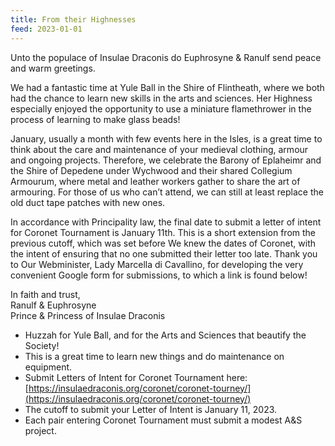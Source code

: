 ```yaml
---
title: From their Highnesses
feed: 2023-01-01
---
```


Unto the populace of Insulae Draconis do Euphrosyne &amp; Ranulf send peace and warm
greetings.

We had a fantastic time at Yule Ball in the Shire of Flintheath, where we both had the
chance to learn new skills in the arts and sciences. Her Highness especially enjoyed the
opportunity to use a miniature flamethrower in the process of learning to make glass beads!

January, usually a month with few events here in the Isles, is a great time to think about the
care and maintenance of your medieval clothing, armour and ongoing projects. Therefore,
we celebrate the Barony of Eplaheimr and the Shire of Depedene under Wychwood and
their shared Collegium Armourum, where metal and leather workers gather to share the art
of armouring. For those of us who can’t attend, we can still at least replace the old duct tape
patches with new ones.

In accordance with Principality law, the final date to submit a letter of intent for Coronet
Tournament is January 11th. This is a short extension from the previous cutoff, which was
set before We knew the dates of Coronet, with the intent of ensuring that no one submitted
their letter too late. Thank you to Our Webminister, Lady Marcella di Cavallino, for
developing the very convenient Google form for submissions, to which a link is found below!

In faith and trust,  
Ranulf &amp; Euphrosyne  
Prince &amp; Princess of Insulae Draconis

* Huzzah for Yule Ball, and for the Arts and Sciences that beautify the Society!
* This is a great time to learn new things and do maintenance on equipment.
* Submit Letters of Intent for Coronet Tournament here:
[https://insulaedraconis.org/coronet/coronet-tourney/](https://insulaedraconis.org/coronet/coronet-tourney/)
* The cutoff to submit your Letter of Intent is January 11, 2023.
* Each pair entering Coronet Tournament must submit a modest A&amp;S project.